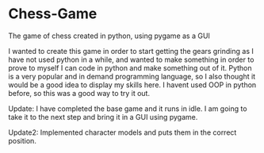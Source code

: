# Chess-Game
The game of chess created in python, using pygame as a GUI

I wanted to create this game in order to start getting the gears grinding as I have not used python in a while, and wanted to make something in order to prove to myself I can code in python and make something out of it. Python is a very popular and in demand programming language, so I also thought it would be a good idea to display my skills here. I havent used OOP in python before, so this was a good way to try it out.

Update: I have completed the base game and it runs in idle. I am going to take it to the next step and bring it in a GUI using pygame.

Update2: Implemented character models and puts them in the correct position.

